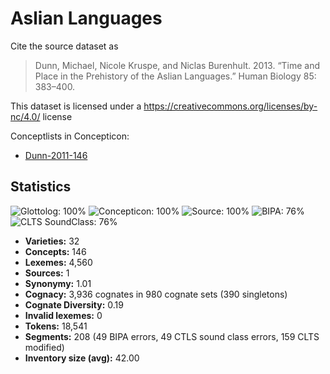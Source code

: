 # Aslian Languages

Cite the source dataset as

> Dunn, Michael, Nicole Kruspe, and Niclas Burenhult. 2013. “Time and Place in the Prehistory of the Aslian Languages.” Human Biology 85: 383–400.

This dataset is licensed under a https://creativecommons.org/licenses/by-nc/4.0/ license


Conceptlists in Concepticon:
- [Dunn-2011-146](https://concepticon.clld.org/contributions/Dunn-2011-146)
## Statistics


![Glottolog: 100%](https://img.shields.io/badge/Glottolog-100%25-brightgreen.svg "Glottolog: 100%")
![Concepticon: 100%](https://img.shields.io/badge/Concepticon-100%25-brightgreen.svg "Concepticon: 100%")
![Source: 100%](https://img.shields.io/badge/Source-100%25-brightgreen.svg "Source: 100%")
![BIPA: 76%](https://img.shields.io/badge/BIPA-76%25-yellow.svg "BIPA: 76%")
![CLTS SoundClass: 76%](https://img.shields.io/badge/CLTS%20SoundClass-76%25-yellow.svg "CLTS SoundClass: 76%")

- **Varieties:** 32
- **Concepts:** 146
- **Lexemes:** 4,560
- **Sources:** 1
- **Synonymy:** 1.01
- **Cognacy:** 3,936 cognates in 980 cognate sets (390 singletons)
- **Cognate Diversity:** 0.19
- **Invalid lexemes:** 0
- **Tokens:** 18,541
- **Segments:** 208 (49 BIPA errors, 49 CTLS sound class errors, 159 CLTS modified)
- **Inventory size (avg):** 42.00